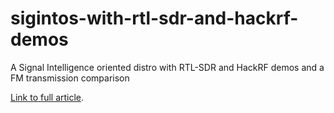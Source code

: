 # sigintos-with-rtl-sdr-and-hackrf-demos
A Signal Intelligence oriented distro with RTL-SDR and HackRF demos and a FM transmission comparison

[Link to full article](https://medium.com/@abmaeld/sigintos-with-sdr-and-hackrf-demos-f46154b8c770).
